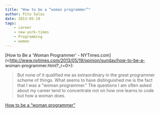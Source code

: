 ```yaml
---
title: "How to be a “woman programmer”"
author: Pito Salas
date: 2013-05-19
tags:
    - career
    - new-york-times
    - Programming
    - women
---
```




[How to Be a 'Woman Programmer' -
NYTimes.com](<http://www.nytimes.com/2013/05/19/opinion/sunday/how-to-be-a-
woman-programmer.html?_r=0>):

> But none of it qualified me as extraordinary in the great programmer scheme
> of things. What seems to have distinguished me is the fact that I was a
> "woman programmer." The questions I am often asked about my career tend to
> concentrate not on how one learns to code but how a woman does.




[How to be a “woman programmer”](None)
